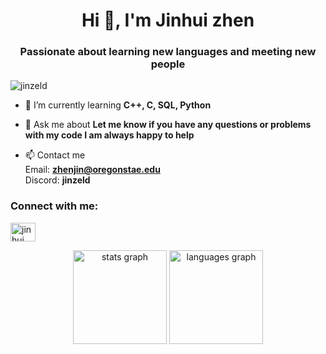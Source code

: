 <h1 align="center">Hi 👋, I'm Jinhui zhen</h1>
<h3 align="center">Passionate about learning new languages and meeting new people</h3>

<p align="left"> <img src="https://komarev.com/ghpvc/?username=jinzeld&label=Profile%20views&color=0e75b6&style=flat" alt="jinzeld" /> </p>

- 🌱 I’m currently learning **C++, C, SQL, Python**

- 💬 Ask me about **Let me know if you have any questions or problems with my code I am always happy to help**

- 📫 Contact me <br>
  Email: **zhenjin@oregonstae.edu** <br>
  Discord: **jinzeld** <br>

<h3 align="left">Connect with me:</h3>
<p align="left">
<a href="https://www.linkedin.com/in/jinhui-zhen-26784b261/" target="blank"><img align="center" src="https://raw.githubusercontent.com/rahuldkjain/github-profile-readme-generator/master/src/images/icons/Social/linked-in-alt.svg" alt="jinhui zhen" height="30" width="40" /></a>
</p>

<div align="center">
  <img src="https://github-readme-stats.vercel.app/api?username=jinzeld&hide_title=false&hide_rank=false&show_icons=true&include_all_commits=true&count_private=true&disable_animations=false&theme=dracula&locale=en&hide_border=false&order=1" height="150" alt="stats graph"  />
  <img src="https://github-readme-stats.vercel.app/api/top-langs?username=jinzeld&locale=en&hide_title=false&layout=compact&card_width=320&langs_count=5&theme=dracula&hide_border=false&order=2" height="150" alt="languages graph"  />
</div>

###
